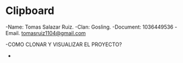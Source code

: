 # Clipboard
-Name: Tomas Salazar Ruiz.
-Clan: Gosling.
-Document: 1036449536
-Email. tomasruiz1104@gmail.com

-COMO CLONAR Y VISUALIZAR EL PROYECTO?

-
